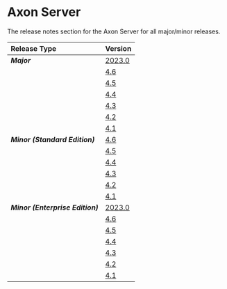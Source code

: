 # Axon Server

The release notes section for the Axon Server for all major/minor releases.

| Release Type                     | Version                                          |
|:---------------------------------|:-------------------------------------------------|
| _**Major**_                      | [2023.0](rn-as-major-releases.md#release-2023.0) |
|                                  | [4.6](rn-as-major-releases.md#release-4.6.0)     |
|                                  | [4.5](rn-as-major-releases.md#release-4.5)       |
|                                  | [4.4](rn-as-major-releases.md#release-4.4)       |
|                                  | [4.3](rn-as-major-releases.md#release-4.3)       |
|                                  | [4.2](rn-as-major-releases.md#release-4.2)       |
|                                  | [4.1](rn-as-major-releases.md#release-4.1)       |
| _**Minor (Standard Edition)**_   | [4.6](rn-asse-minor-releases.md#release-4.6)     |
|                                  | [4.5](rn-asse-minor-releases.md#release-4.5)     |
|                                  | [4.4](rn-asse-minor-releases.md#release-4.4)     |
|                                  | [4.3](rn-asse-minor-releases.md#release-4.3)     |
|                                  | [4.2](rn-asse-minor-releases.md#release-4.2)     |
|                                  | [4.1](rn-asse-minor-releases.md#release-4.1)     |
| _**Minor (Enterprise Edition)**_ | [2023.0](rn-as-minor-releases.md#release-2023.0) |
|                                  | [4.6](rn-as-minor-releases.md#release-4.6)       |
|                                  | [4.5](rn-as-minor-releases.md#release-4.5)       |
|                                  | [4.4](rn-as-minor-releases.md#release-4.4)       |
|                                  | [4.3](rn-as-minor-releases.md#release-4.3)       |
|                                  | [4.2](rn-as-minor-releases.md#release-4.2)       |
|                                  | [4.1](rn-as-minor-releases.md#release-4.1)       |


